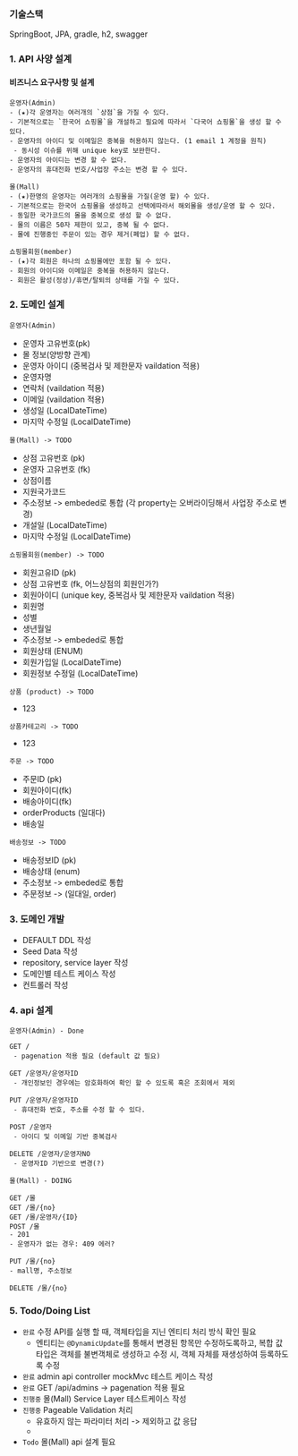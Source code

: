### 기술스택
SpringBoot, JPA, gradle, h2, swagger

### 1. API 사양 설계
#### 비즈니스 요구사항 및 설계
 ```
 운영자(Admin)
 - (★)각 운영자는 여러개의 `상점`을 가질 수 있다.
 - 기본적으로는 `한국어 쇼핑몰`을 개설하고 필요에 따라서 `다국어 쇼핑몰`을 생성 할 수 있다.
 - 운영자의 아이디 및 이메일은 중복을 허용하지 않는다. (1 email 1 계정을 원칙)
  - 동시성 이슈를 위해 unique key로 보완한다.
 - 운영자의 아이디는 변경 할 수 없다.
 - 운영자의 휴대전화 번호/사업장 주소는 변경 할 수 있다.
 ```
 ```
 몰(Mall)
 - (★)한명의 운영자는 여러개의 쇼핑몰을 가질(운영 할) 수 있다.
 - 기본적으로는 한국어 쇼핑몰을 생성하고 선택에따라서 해외몰을 생성/운영 할 수 있다.
 - 동일한 국가코드의 몰을 중복으로 생성 할 수 없다.
 - 몰의 이름은 50자 제한이 있고, 중복 될 수 없다.
 - 몰에 진행중인 주문이 있는 경우 제거(폐업) 할 수 없다.
 ```
 ```
 쇼핑몰회원(member)
 - (★)각 회원은 하나의 쇼핑몰에만 포함 될 수 있다.
 - 회원의 아이디와 이메일은 중복을 허용하지 않는다.
 - 회원은 활성(정상)/휴면/탈퇴의 상태를 가질 수 있다.
 ```

### 2. 도메인 설계
``운영자(Admin)``
- 운영자 고유번호(pk)
- 몰 정보(양방향 관계)
- 운영자 아이디 (중복검사 및 제한문자 vaildation 적용)
- 운영자명
- 연락처 (vaildation 적용)
- 이메일 (vaildation 적용)
- 생성일 (LocalDateTime)
- 마지막 수정일 (LocalDateTime)

``몰(Mall) -> TODO``
- 상점 고유번호 (pk)
- 운영자 고유번호 (fk)
- 상점이름
- 지원국가코드
- 주소정보 -> embeded로 통합 (각 property는 오버라이딩해서 사업장 주소로 변경)
- 개설일 (LocalDateTime)
- 마지막 수정일 (LocalDateTime)

``쇼핑몰회원(member) -> TODO``
- 회원고유ID (pk)
- 상점 고유번호 (fk, 어느상점의 회원인가?)
- 회원아이디 (unique key, 중복검사 및 제한문자 vaildation 적용)
- 회원명
- 성별
- 생년월일
- 주소정보 -> embeded로 통합
- 회원상태 (ENUM)
- 회원가입일 (LocalDateTime)
- 회원정보 수정일 (LocalDateTime)

``상품 (product) -> TODO``
- 123

``상품카테고리 -> TODO``
- 123

``주문 -> TODO``
- 주문ID (pk)
- 회원아이디(fk)
- 배송아이디(fk)
- orderProducts (일대다)
- 배송일

``배송정보 -> TODO``
- 배송정보ID (pk)
- 배송상태 (enum)
- 주소정보 -> embeded로 통합
- 주문정보 -> (일대일, order)

### 3. 도메인 개발
- DEFAULT DDL 작성
- Seed Data 작성
- repository, service layer 작성
- 도메인별 테스트 케이스 작성
- 컨트롤러 작성

### 4. api 설계
``운영자(Admin) - Done``
```
GET /
 - pagenation 적용 필요 (default 값 필요)
```

```
GET /운영자/운영자ID
 - 개인정보인 경우에는 암호화하여 확인 할 수 있도록 혹은 조회에서 제외

PUT /운영자/운영자ID
 - 휴대전화 번호, 주소를 수정 할 수 있다.

POST /운영자
 - 아이디 및 이메일 기반 중복검사

DELETE /운영자/운영자NO
 - 운영자ID 기반으로 변경(?)

```

``몰(Mall) - DOING``
```
GET /몰
GET /몰/{no}
GET /몰/운영자/{ID}
POST /몰
- 201
- 운영자가 없는 경우: 409 에러?

PUT /몰/{no}
- mall명, 주소정보 

DELETE /몰/{no}
```

### 5. Todo/Doing List
- `완료` 수정 API를 실행 할 때, 객체타입을 지닌 엔티티 처리 방식 확인 필요
    - 엔티티는 `@DynamicUpdate`를 통해서 변경된 항목만 수정하도록하고, 복합 값 타입은 객체를 불변객체로 생성하고 수정 시, 객체 자체를 재생성하여 등록하도록 수정
- `완료` admin api controller mockMvc 테스트 케이스 작성
- `완료` GET /api/admins -> pagenation 적용 필요
- `진행중` 몰(Mall) Service Layer 테스트케이스 작성
- `진행중` Pageable Validation 처리
  - 유효하지 않는 파라미터 처리 -> 제외하고 값 응답
  - 
- `Todo` 몰(Mall) api 설계 필요
